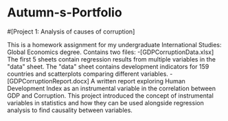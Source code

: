 # Autumn-s-Portfolio

#[Project 1: Analysis of causes of corruption]

This is a homework assignment for my undergraduate International Studies: Global Economics degree.
Contains two files:
-[GDPCorruptionData.xlsx] The first 5 sheets contain regression results from multiple variables in the "data" sheet. 
                          The "data" sheet contains development indicators for 159 countries and scatterplots comparing different variables.
-[GDPCorruptionReport.docx] A written report exploring Human Development Index as an instrumental variable in the correlation between GDP and Corruption. 
This project introduced the concept of instrumental variables in statistics and how they can be used alongside regression analysis to find causality between variables.
